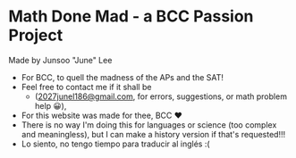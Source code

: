 # Math Done Mad - a BCC Passion Project
Made by Junsoo "June" Lee
- For BCC, to quell the madness of the APs and the SAT!
- Feel free to contact me if it shall be 
  - (2027junel186@gmail.com, for errors, suggestions, or math problem help 😀),
- For this website was made for thee, BCC ❤️
- There is no way I'm doing this for languages or science (too complex and meaningless), but I can make a history version if that's requested!!!
- Lo siento, no tengo tiempo para traducir al inglés :(